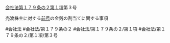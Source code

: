 [会社法第１７９条の２第１項](会社法＿＿＿＿第１７９条の２第１項)第３号

売渡株主に対する[前号](会社法＿＿＿＿第１７９条の２第１項第２号)の金銭の割当てに関する事項


#会社法
#会社法/第１７９条の２
#会社法/第１７９条の２/第１項
#会社法/第１７９条の２/第１項/第３号
